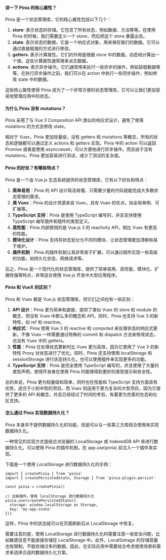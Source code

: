<!--
 * @Author: Shu Binqi
 * @Date: 2023-02-24 21:04:58
 * @LastEditors: Shu Binqi
 * @LastEditTime: 2023-02-28 17:39:40
 * @Description: Pinia 状态管理模式
 * @Version: 1.0.0
 * @FilePath: \interviewQuestions\Vue\Pinia.md
-->

#### 讲一下 Pinia 的核心属性？

Pinia 是一个状态管理库，它的核心属性包括以下几个：

1. **store**: 表示状态的存储。它包含了所有状态，例如数据、方法等等。在使用 Pinia 的时候，我们需要定义一个 store，然后把这个 store 暴露出去。
1. **state**: 表示状态的数据。它是一个响应式对象，用来保存我们的数据。它可以通过直接赋值的方式进行修改。
1. **getters**: 表示计算属性。它们的作用是根据 store 中的数据，动态地计算出一个值。这些计算属性通常用来派生数据。
1. **actions**: 表示异步操作。它们通常用来执行一些异步的操作，例如获取数据等等。在执行异步操作之前，我们可以在 action 中执行一些同步操作，例如修改 state 中的数据。

这些核心属性使得 Pinia 成为了一个非常方便的状态管理库，它可以让我们更加容易地管理应用中的状态。

#### 为什么 Pinia 没有 mutations？

Pinia 采用了与 Vue 3 Composition API 类似的响应式设计，避免了使用 mutations 的方式去修改 state。

相对于 Vuex，Pinia 更加轻量级，没有 getters 和 mutations 等概念，所有的状态和逻辑都可以通过定义 actions 和 getters 实现。Pinia 中的 action 可以返回 Promise 或者是使用 async/await，可以方便地进行异步操作。而且由于没有 mutations，Pinia 更加容易进行测试，减少了测试的复杂度。

#### Pinia 的好处？有哪些特点？

Pinia 是一个由 Vue.js 生态系统提供的状态管理库，它有以下好处和特点：

1. **简单易用**：Pinia 的 API 设计简洁易懂，只需要少量的代码就能完成大多数状态管理的需求。
1. **类 Vuex**：Pinia 的设计灵感来自 Vuex，具有 Vuex 的优点，如全局单例、可扩展等。
1. **TypeScript 支持**：Pinia 是使用 TypeScript 编写的，并且支持使用 TypeScript 编写插件和插件的类型定义。
1. **高性能**：Pinia 内部使用的是 Vue.js 3 的 reactivity API，相比 Vuex 有更高的性能。
1. **模块化设计**：Pinia 支持将状态划分为不同的模块，让状态管理更加清晰和易于维护。
1. **插件机制**：Pinia 的插件机制让其非常易于扩展，可以通过插件实现一些高级的功能，如持久化状态、网络请求等。

总之，Pinia 是一个现代化的状态管理库，提供了简单易用、高性能、模块化、扩展性强等特点，非常适合使用 Vue.js 开发中大型应用程序。

#### Pinia 和 VueX 的区别？

Pinia 和 Vuex 都是 Vue.js 状态管理库，但它们之间也有一些区别：

1. **API 设计**：Pinia 更为简单和直接，提供了类似 Vuex 的 store 和 module 的概念，但没有 Vuex 中那么多的概念和 API。同时，Pinia 也支持 Vue 3 的新特性，如 ref 和 reactive。
1. **响应式**：Pinia 使用 Vue 3 的 reactive 和 computed 来处理状态的响应式更新，不像 Vuex 一样需要通过特殊的 commit 和 dispatch 方法来修改状态，也没有 Vuex 中的 getters。
1. **性能**：Pinia 在处理状态更新时比 Vuex 更为高效，因为它使用了 Vue 3 的新特性 Proxy 对状态进行了优化。同时，Pinia 还支持使用 localStorage 和 sessionStorage 进行状态持久化，也可以使用插件来实现更多的功能。
1. **TypeScript 支持**：Pinia 是完全使用 TypeScript 编写的，并且使用了大量的类型声明，使得开发者在使用 Pinia 时能够得到更好的类型提示和安全性。

总的来说，Pinia 更为轻量级和简单，同时也在性能和 TypeScript 支持方面具有优势，适合于小到中型的项目。而 Vuex 则适用于更为复杂的大型项目，因为它提供了更多的 API 和概念，并且已经经过了时间的考验，有着更为完善的生态和社区支持。

#### 怎么通过 Pinia 实现数据持久化？

Pinia 本身并不提供数据持久化的功能，但是可以与一些第三方库结合使用来实现数据持久化。

一种常见的实现方式是结合浏览器的 LocalStorage 或 IndexedDB API 来进行数据持久化。可以使用 Pinia 的插件机制，在 app.use(pinia) 前注入一个插件来实现。

下面是一个使用 LocalStorage 进行数据持久化的示例：

```
import { createPinia } from 'pinia'
import { createPersistedState, Storage } from 'pinia-plugin-persist'

const pinia = createPinia()

// 注册插件，使用 localStorage 进行数据持久化
pinia.use(createPersistedState({
  storage: window.localStorage as Storage,
  key: 'my-app-state'
}))
```

这样，Pinia 中的状态就可以在页面刷新后从 LocalStorage 中恢复。

需要注意的是，使用 LocalStorage 进行数据持久化时需要注意一些安全问题，比如敏感信息不能直接存储在 LocalStorage 中。此外，LocalSotrage 的存储容量也有限制，不能存储过多的数据。因此，在实际应用中需要综合考虑使用场景和需求来选择合适的数据持久化方案。
